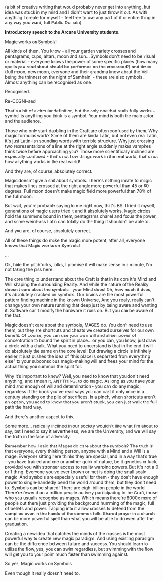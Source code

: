 (a bit of creative writing that would probably never get into anything, but idea was stuck in my mind and I didn't want to just throw it out. As with anything I create for myself - feel free to use any part of it or entire thing in any way you want, full Public Domain)

**Introductory speech to the Arcane University students.**

Magic works on Symbols!

All kinds of them. You know - all your garden variety crosses and pentagrams, cups, altars, moon and sun... Symbols don't need to be visual or material - everyone knows the power of some specific places (how many spells you read about should be performed on the crossroad?) and times (full moon, new moon, everyone and their grandma know about the Veil being the thinnest on the night of Samhain) - these are also symbols. Almost anything can be recognised as one.

Recognised.

Re-COGNI-sed.

That's a bit of a circular definition, but the only one that really fully works - symbol is anything you think is a symbol. Your mind is both the main actor and the audience.

Those who only start dabbling in the Craft are often confused by them. Why magic formulas work? Some of them are kinda Latin, but not even real Latin, it's just Latin-ish sounding words with terrible structure. Why just crossing two representations of a line at the right angle suddenly makes vampires think twice before approaching you? Those more scientifically inclined are especially confused - that's not how things work in the real world, that's not how anything works in the real world!

And they are, of course, absolutely correct.

Magic doesn't give a shit about symbols. There's nothing innate to magic that makes lines crossed at the right angle more powerful than 45 or 60 degrees. Full moon doesn't make magic field more powerful than 78% of the full moon.

But wait, you're probably saying to me right now, that's BS. I tried it myself, generations of magic users tried it and it absolutely works. Magic circles hold the summons bound in them, pentagrams chanel and focus the power, and some weird-ass Latin can totally do the thing it shouldn't be able to.

And you are, of course, absolutely correct.

All of these things do make the magic more potent, after all, everyone knows that Magic works on Symbols!

...

Ok, hide the pitchforks, folks, I promise it will make sense in a minute, I'm not taking the piss here.

The core thing to understand about the Craft is that in its core it's Mind and Will shaping the surrounding Reality. And while the nature of the Reality doesn't care about the symbols - your Mind does! Oh, how much it does, it's absolutely cracked on symbols. Our brains are the most powerful pattern finding machine in the known Universe, And you really, really can't change your own nature running that deep just by being aware and wanting it. Software can't modify the hardware it runs on. But you can be aware of the fact.

Magic doesn't care about the symbols, MAGES do. You don't need to use them, but they are shortcuts and cheats we created ourselves for our own benefit. Of course, you can use your own will and sheer power of concentration to bound the spirit in place... or you can, you know, just draw a circle with a chalk. What you need to understand is that in the end it will do absolutely the same on the core level! But drawing a circle is infinitely easier, it just pushes the idea of "this place is separated from everything else" to your subconscious magic-making will and frees your mind for the actual thing you summon the spirit for.

Why it's important to know? Well, you need to know that you don't need anything, and I mean it, ANYTHING, to do magic. As long as you have your mind and enough of will and determination - you can do any magic, regardless if the book you've read says you can cast it only once in a century standing on the pile of sacrifices. In a pinch, when shortcuts aren't an option, you need to know that you aren't stuck, you can just walk the full path the hard way.

And there's another aspect to this.

Some more... radically inclined in our society wouldn't like what I'm about to say, but I need to say it nevertheless, we are the University, and we will say the truth in the face of adversity.

Remember how I said that Mages do care about the symbols? The truth is that everyone, every thinking person, anyone with a Mind and a Will is a mage. Everyone sitting here thinks they are special, and in a way that's true - you have trained and one or another quirk of nature, be it genetics or luck, provided you with stronger access to reality warping powers. But it's not a 0 or 1 thing. Everyone you've ever known or met is doing the small scale magic. And symbols are especially useful for them - they don't have enough power to single-handedly bend the world around them, but they don't need to. Symbols can be shared! There are eight billion people in the world. There're fewer than a million people actively participating in the Craft, those who you usually recognise as mages. Which means there're 8000x more of people out there just providing the background humming of the magic, full of beliefs and power. Tapping into it allow crosses to defend from the vampires even in the hands of the common folk. Shared prayer in a church can be more powerful spell than what you will be able to do even after the graduation.

Creating a new idea that catches the minds of the masses is the most powerful way to create new magic paradigm. And using existing paradigm can be the difference between failure and success. You should learn to utilize the flow, yes, you can swim regardless, but swimming with the flow will get you to your point much faster than swimming against.

So yes, Magic works on Symbols!

Even though it really doesn't need to.
